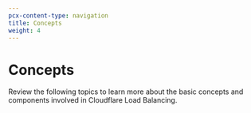 ```yaml
---
pcx-content-type: navigation
title: Concepts
weight: 4
---
```


# Concepts

Review the following topics to learn more about the basic concepts and components involved in Cloudflare Load Balancing.

<DirectoryListing path="/understand-basics"/>

